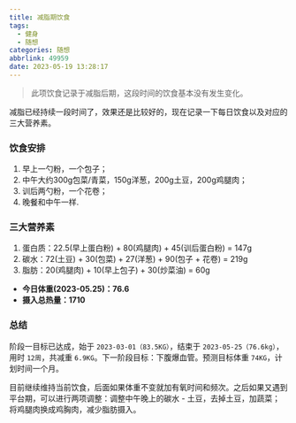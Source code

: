 ```yaml
---
title: 减脂期饮食
tags:
  - 健身
  - 随想
categories: 随想
abbrlink: 49959
date: 2023-05-19 13:28:17
---
```

> 此项饮食记录于减脂后期，这段时间的饮食基本没有发生变化。

减脂已经持续一段时间了，效果还是比较好的，现在记录一下每日饮食以及对应的三大营养素。

<!--more-->

### 饮食安排

1.  早上一勺粉，一个包子；
2.  中午大约300g包菜/青菜，150g洋葱，200g土豆，200g鸡腿肉；
3.  训后两勺粉，一个花卷；
4.  晚餐和中午一样.

### 三大营养素

1.  蛋白质：22.5(早上蛋白粉) + 80(鸡腿肉) + 45(训后蛋白粉) = 147g
2.  碳水：72(土豆) + 30(包菜) + 27(洋葱) + 90(包子 + 花卷) = 219g
3.  脂肪：20(鸡腿肉) + 10(早上包子) + 30(炒菜油) = 60g

*   **今日体重(2023-05.25)：76.6**
*   **摄入总热量：1710**

### 总结

阶段一目标已达成，始于 `2023-03-01（83.5KG）`，结束于 `2023-05-25（76.6kg）`，用时 `12周`，共减重 `6.9KG`。下一阶段目标：下腹爆血管。预测目标体重 `74KG`，计划时间一个月。

目前继续维持当前饮食，后面如果体重不变就加有氧时间和频次。之后如果又遇到平台期，可以进行两项调整：调整中午晚上的碳水 - 土豆，去掉土豆，加蔬菜；将鸡腿肉换成鸡胸肉，减少脂肪摄入。
